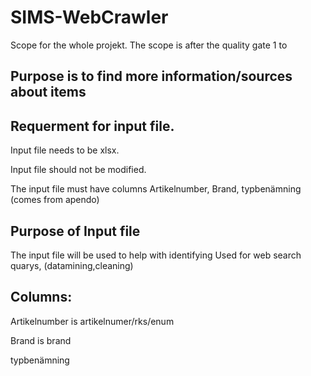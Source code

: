 # SIMS-WebCrawler
Scope for the whole projekt.
The scope is after the quality gate 1 to 

Purpose is to find more information/sources about items
-------

Requerment for input file.
------------------------------
Input file needs to be xlsx.

Input file should not be modified.

The input file must have columns Artikelnumber, Brand, typbenämning (comes from apendo)


Purpose of Input file
--------------------
The input file will be used to help with identifying
Used for web search quarys, (datamining,cleaning)

Columns:
------------

  Artikelnumber is artikelnumer/rks/enum 

  Brand is brand

  typbenämning 
